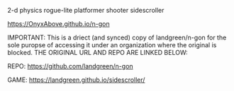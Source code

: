 2-d physics rogue-lite platformer shooter sidescroller

https://OnyxAbove.github.io/n-gon

IMPORTANT:
This is a driect (and synced) copy of landgreen/n-gon for the sole puropse of accessing it under an organization where the original is blocked.
THE ORIGINAL URL AND REPO ARE LINKED BELOW:

REPO:
https://github.com/landgreen/n-gon

GAME:
https://landgreen.github.io/sidescroller/
